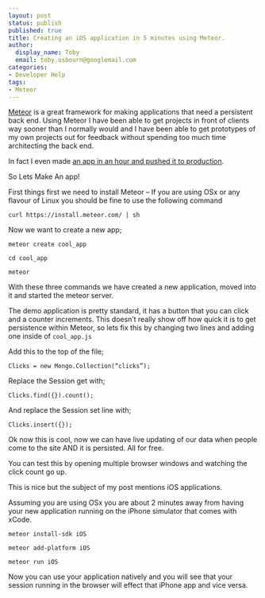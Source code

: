 ```yaml
---
layout: post
status: publish
published: true
title: Creating an iOS application in 5 minutes using Meteor.
author:
  display_name: Toby
  email: toby.osbourn@googlemail.com
categories:
- Developer Help
tags:
- Meteor
---
```


[Meteor](https://www.meteor.com) is a great framework for making applications that need a persistent back end. Using Meteor I have been able to get projects in front of clients way sooner than I normally would and I have been able to get prototypes of my own projects out for feedback without spending too much time architecting the back end.

In fact I even made [an app in an hour and pushed it to production](/making-app-just-hour-meteor-heroku/).

So Lets Make An app!

First things first we need to install Meteor – If you are using OSx or any flavour of Linux you should be fine to use the following command


```
curl https://install.meteor.com/ | sh
```

Now we want to create a new app;

```
meteor create cool_app

cd cool_app

meteor
```

With these three commands we have created a new application, moved into it and started the meteor server.

The demo application is pretty standard, it has a button that you can click and a counter increments. This doesn’t really show off how quick it is to get persistence within Meteor, so lets fix this by changing two lines and adding one inside of `cool_app.js`

Add this to the top of the file; 

```
Clicks = new Mongo.Collection(“clicks”);
```

Replace the Session get with;

```
Clicks.find({}).count();
```

And replace the Session set line with;

```
Clicks.insert({});
```

Ok now this is cool, now we can have live updating of our data when people come to the site AND it is persisted. All for free.

You can test this by opening multiple browser windows and watching the click count go up.

This is nice but the subject of my post mentions iOS applications.

Assuming you are using OSx you are about 2 minutes away from having your new application running on the iPhone simulator that comes with xCode.

```
meteor install-sdk iOS

meteor add-platform iOS

meteor run iOS
```

Now you can use your application natively and you will see that your session running in the browser will effect that iPhone app and vice versa.
